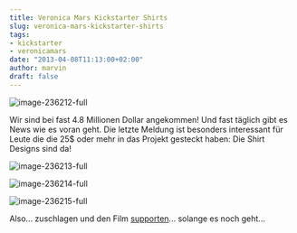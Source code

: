 ```yaml
---
title: Veronica Mars Kickstarter Shirts
slug: veronica-mars-kickstarter-shirts
tags:
- kickstarter
- veronicamars
date: "2013-04-08T11:13:00+02:00"
author: marvin
draft: false
---
```

![image-236212-full](/images/image-236212-full.jpg)

Wir sind bei fast 4.8 Millionen Dollar angekommen! Und fast täglich gibt
es News wie es voran geht. Die letzte Meldung ist besonders interessant
für Leute die die 25\$ oder mehr in das Projekt gesteckt haben: Die
Shirt Designs sind da!

![image-236213-full](/images/image-236213-full.jpg)

![image-236214-full](/images/image-236214-full.jpg)

![image-236215-full](/images/image-236215-full.jpg)

Also... zuschlagen und den Film
[supporten](http://www.kickstarter.com/projects/559914737/the-veronica-mars-movie-project/)...
solange es noch geht...